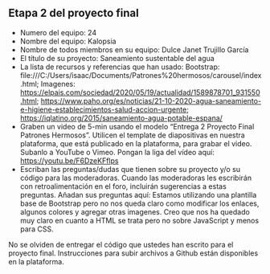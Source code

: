 ## Etapa 2 del proyecto final

- Numero del equipo: 24
- Nombre del equipo: Kalopsia
- Nombre de todos miembros en su equipo: Dulce Janet Trujillo García
- El título de su proyecto: Saneamiento sustentable del agua
- La lista de recursos y referencias que han usado: Bootstrap: file:///C:/Users/isaac/Documents/Patrones%20hermosos/carousel/index.html; Imagenes: https://elpais.com/sociedad/2020/05/19/actualidad/1589878701_931550.html; https://www.paho.org/es/noticias/21-10-2020-agua-saneamiento-e-higiene-establecimientos-salud-accion-urgente; https://iqlatino.org/2015/saneamiento-agua-potable-espana/
- Graben un video de 5-min usando el modelo “Entrega 2 Proyecto Final Patrones Hermosos”. Utilicen el template de diapositivas en nuestra plataforma, que está publicado en la plataforma, para grabar el video. Subanlo a YouTube o Vimeo. Pongan la liga del vídeo aquí: https://youtu.be/F6DzeKFflps
- Escriban las preguntas/dudas que tienen sobre su proyecto y/o su código para las moderadoras. Cuando las moderadoras les escribirán con retroalimentación en el foro, incluirán sugerencias a estas preguntas. Añadan sus preguntas aquí: Estamos utilizando una plantilla base de Bootstrap pero no nos queda claro como  modificar los enlaces, algunos colores y agregar otras imagenes. Creo que nos ha quedado muy claro en cuanto a HTML se trata pero no sobre JavaScript y menos para CSS. 

No se olviden de entregar el código que ustedes han escrito para el proyecto final. Instrucciones para subir archivos a Github están disponibles en la plataforma.
